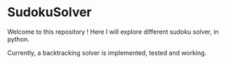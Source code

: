 # SudokuSolver

Welcome to this repository !
Here I will explore different sudoku solver, in python.

Currently, a backtracking solver is implemented, tested and working.